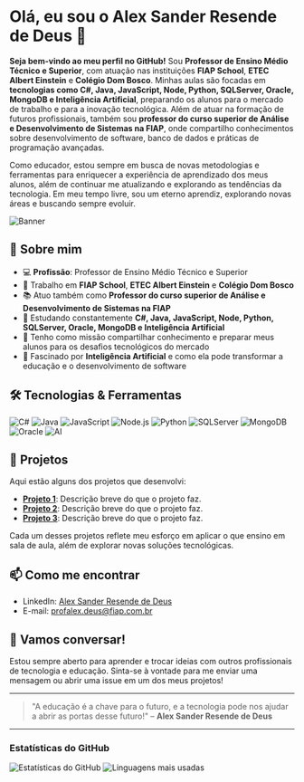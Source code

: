 # Olá, eu sou o Alex Sander Resende de Deus 👋

**Seja bem-vindo ao meu perfil no GitHub!** Sou **Professor de Ensino Médio Técnico e Superior**, com atuação nas instituições **FIAP School**, **ETEC Albert Einstein** e **Colégio Dom Bosco**. Minhas aulas são focadas em **tecnologias como C#, Java, JavaScript, Node, Python, SQLServer, Oracle, MongoDB e Inteligência Artificial**, preparando os alunos para o mercado de trabalho e para a inovação tecnológica. Além de atuar na formação de futuros profissionais, também sou **professor do curso superior de Análise e Desenvolvimento de Sistemas na FIAP**, onde compartilho conhecimentos sobre desenvolvimento de software, banco de dados e práticas de programação avançadas.

Como educador, estou sempre em busca de novas metodologias e ferramentas para enriquecer a experiência de aprendizado dos meus alunos, além de continuar me atualizando e explorando as tendências da tecnologia. Em meu tempo livre, sou um eterno aprendiz, explorando novas áreas e buscando sempre evoluir.

![Banner](https://via.placeholder.com/1200x300/00A6A6/ffffff?text=Bem-vindo+ao+meu+GitHub)

## 🚀 Sobre mim

- 💻 **Profissão**: Professor de Ensino Médio Técnico e Superior
- 🏫 Trabalho em **FIAP School**, **ETEC Albert Einstein** e **Colégio Dom Bosco**
- 📚 Atuo também como **Professor do curso superior de Análise e Desenvolvimento de Sistemas na FIAP**
- 🌱 Estudando constantemente **C#, Java, JavaScript, Node, Python, SQLServer, Oracle, MongoDB e Inteligência Artificial**
- 👯 Tenho como missão compartilhar conhecimento e preparar meus alunos para os desafios tecnológicos do mercado
- 🤖 Fascinado por **Inteligência Artificial** e como ela pode transformar a educação e o desenvolvimento de software

## 🛠️ Tecnologias & Ferramentas

![C#](https://img.shields.io/badge/C%23-239120?style=for-the-badge&logo=c-sharp&logoColor=white)
![Java](https://img.shields.io/badge/Java-007396?style=for-the-badge&logo=java&logoColor=white)
![JavaScript](https://img.shields.io/badge/JavaScript-F7DF1E?style=for-the-badge&logo=javascript&logoColor=black)
![Node.js](https://img.shields.io/badge/Node.js-339933?style=for-the-badge&logo=node.js&logoColor=white)
![Python](https://img.shields.io/badge/Python-3776AB?style=for-the-badge&logo=python&logoColor=white)
![SQLServer](https://img.shields.io/badge/SQL_Server-CC2927?style=for-the-badge&logo=microsoft-sql-server&logoColor=white)
![MongoDB](https://img.shields.io/badge/MongoDB-47A248?style=for-the-badge&logo=mongodb&logoColor=white)
![Oracle](https://img.shields.io/badge/Oracle-F80000?style=for-the-badge&logo=oracle&logoColor=white)
![AI](https://img.shields.io/badge/AI-FF6F00?style=for-the-badge&logo=ai&logoColor=white)

## 📂 Projetos

Aqui estão alguns dos projetos que desenvolvi:

- **[Projeto 1](link_do_projeto)**: Descrição breve do que o projeto faz.
- **[Projeto 2](link_do_projeto)**: Descrição breve do que o projeto faz.
- **[Projeto 3](link_do_projeto)**: Descrição breve do que o projeto faz.

Cada um desses projetos reflete meu esforço em aplicar o que ensino em sala de aula, além de explorar novas soluções tecnológicas.

## 📫 Como me encontrar

- LinkedIn: [Alex Sander Resende de Deus](https://www.linkedin.com/in/alexsanderresende)
- E-mail: [profalex.deus@fiap.com.br](mailto:profalex.deus@fiap.com.br)

## 💬 Vamos conversar!

Estou sempre aberto para aprender e trocar ideias com outros profissionais de tecnologia e educação. Sinta-se à vontade para me enviar uma mensagem ou abrir uma issue em um dos meus projetos!

---

> "A educação é a chave para o futuro, e a tecnologia pode nos ajudar a abrir as portas desse futuro!" – **Alex Sander Resende de Deus**

---

### Estatísticas do GitHub

![Estatísticas do GitHub](https://github-readme-stats.vercel.app/api?username=seu-usuario&show_icons=true&theme=radical)
![Linguagens mais usadas](https://github-readme-stats.vercel.app/api/top-langs/?username=seu-usuario&layout=compact&theme=radical)
